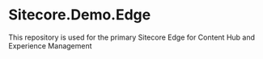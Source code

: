 # Sitecore.Demo.Edge
This repository is used for the primary Sitecore Edge for Content Hub and Experience Management
